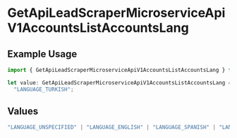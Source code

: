 # GetApiLeadScraperMicroserviceApiV1AccountsListAccountsLang

## Example Usage

```typescript
import { GetApiLeadScraperMicroserviceApiV1AccountsListAccountsLang } from "oppulence-backend-sdk/models/operations";

let value: GetApiLeadScraperMicroserviceApiV1AccountsListAccountsLang =
  "LANGUAGE_TURKISH";
```

## Values

```typescript
"LANGUAGE_UNSPECIFIED" | "LANGUAGE_ENGLISH" | "LANGUAGE_SPANISH" | "LANGUAGE_FRENCH" | "LANGUAGE_GERMAN" | "LANGUAGE_ITALIAN" | "LANGUAGE_PORTUGUESE" | "LANGUAGE_DUTCH" | "LANGUAGE_RUSSIAN" | "LANGUAGE_CHINESE" | "LANGUAGE_JAPANESE" | "LANGUAGE_KOREAN" | "LANGUAGE_ARABIC" | "LANGUAGE_HINDI" | "LANGUAGE_GREEK" | "LANGUAGE_TURKISH"
```